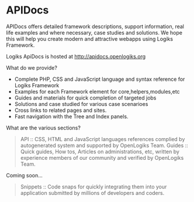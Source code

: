 # APIDocs

APIDocs offers detailed framework descriptions, support information, real life examples and where necessary, case studies and solutions. We hope this will help you create modern and attractive webapps using Logiks Framework.

Logiks ApiDocs is hosted at <http://apidocs.openlogiks.org>

What do we provide?
+ Complete PHP, CSS and JavaScript language and syntax reference for Logiks Framework
+ Examples for each Framework element for core,helpers,modules,etc
+ Guides and materials for quick completion of targeted jobs
+ Solutions and case studied for various case scenarioes
+ Cross links to related pages and sites.
+ Fast navigation with the Tree and Index panels.

What are the various sections?
> API :: CSS, HTML and JavaScript languages references complied by autogenerated system and supported by OpenLogiks Team.
> Guides :: Quick guides, How tos, Articles on administrations, etc, written by experience members of our community and verified by OpenLogiks Team.

Coming soon...
> Snippets :: Code snaps for quickly integrating them into your application submitted by millions of developers and coders.

